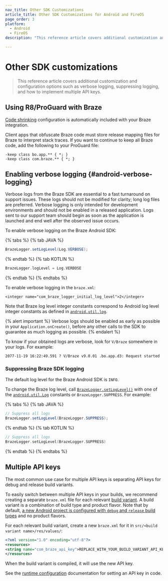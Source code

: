```yaml
---
nav_title: Other SDK Customizations
article_title: Other SDK Customizations for Android and FireOS
page_order: 3
platform: 
  - Android
  - FireOS
description: "This reference article covers additional customization and configuration options such as verbose logging, suppressing logging, and how to implement multiple API keys."

---
```


# Other SDK customizations

> This reference article covers additional customization and configuration options such as verbose logging, suppressing logging, and how to implement multiple API keys.

## Using R8/ProGuard with Braze
[Code shrinking][50] configuration is automatically included with your Braze integration.

Client apps that obfuscate Braze code must store release mapping files for Braze to interpret stack traces. If you want to continue to keep all Braze code, add the following to your ProGuard file:

```
-keep class bo.app.** { *; }
-keep class com.braze.** { *; }
```

## Enabling verbose logging {#android-verbose-logging}

Verbose logs from the Braze SDK are essential to a fast turnaround on support issues. These logs should not be modified for clarity; long log files are preferred. Verbose logging is only intended for development environments and should not be enabled in a released application. Logs sent to our support team should begin as soon as the application is launched and end well after the observed issue occurs.

To enable verbose logging on the Braze Android SDK:

{% tabs %}
{% tab JAVA %}

```java
BrazeLogger.setLogLevel(Log.VERBOSE);
```

{% endtab %}
{% tab KOTLIN %}

```kotlin
BrazeLogger.logLevel = Log.VERBOSE
```

{% endtab %}
{% endtabs %}

To enable verbose logging in the `braze.xml`:
```
<integer name="com_braze_logger_initial_log_level">2</integer>
```

Note that Braze log level integer constants correspond to Android log level integer constants as defined in [`android.util.log`][71].

{% alert important %}
Verbose logs should be enabled as early as possible in your `Application.onCreate()`, before any other calls to the SDK to guarantee as much logging as possible.
{% endalert %}

To know if your obtained logs are verbose, look for `V/Braze` somewhere in your logs. For example:

`2077-11-19 16:22:49.591 ? V/Braze v9.0.01 .bo.app.d3: Request started`

### Suppressing Braze SDK logging

The default log level for the Braze Android SDK is `INFO`.

To change the Braze log level, call [`BrazeLogger.setLogLevel()`][70] with one of the [`android.util.Log`][54] constants or `BrazeLogger.SUPPRESS`. For example:

{% tabs %}
{% tab JAVA %}

```java
// Suppress all logs
BrazeLogger.setLogLevel(BrazeLogger.SUPPRESS);
```

{% endtab %}
{% tab KOTLIN %}

```kotlin
// Suppress all logs
BrazeLogger.setLogLevel(BrazeLogger.SUPPRESS)
```

{% endtab %}
{% endtabs %}

## Multiple API keys

The most common use case for multiple API keys is separating API keys for debug and release build variants.

To easily switch between multiple API keys in your builds, we recommend creating a separate `braze.xml` file for each relevant [build variant][3]. A build variant is a combination of build type and product flavor. Note that by default, [a new Android project is configured with `debug` and `release` build types][8] and no product flavors.

For each relevant build variant, create a new `braze.xml` for it in `src/<build variant name>/res/values/`:

```xml
<?xml version="1.0" encoding="utf-8"?>
<resources>
<string name="com_braze_api_key">REPLACE_WITH_YOUR_BUILD_VARIANT_API_KEY</string>
</resources>
```

When the build variant is compiled, it will use the new API key.

See the [runtime configuration][69] documentation for setting an API key in code.

[3]: https://developer.android.com/studio/build/build-variants.html
[8]: http://tools.android.com/tech-docs/new-build-system/user-guide#TOC-Build-Types
[50]: https://developer.android.com/studio/build/shrink-code
[54]: https://developer.android.com/reference/android/util/Log.html
[69]: {{site.baseurl}}/developer_guide/platform_integration_guides/android/advanced_use_cases/runtime_configuration/
[70]: https://braze-inc.github.io/braze-android-sdk/kdoc/braze-android-sdk/com.braze.support/-braze-logger/log-level.html
[71]: https://developer.android.com/reference/android/util/Log
